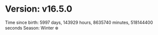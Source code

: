 # Version: v16.5.0
Time since birth: 5997 days, 143929 hours, 8635740 minutes, 518144400 seconds
Season: Winter ❄️
